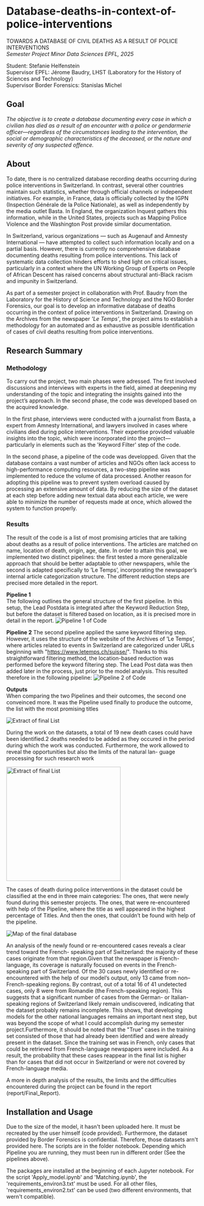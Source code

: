 # Database-deaths-in-context-of-police-interventions
TOWARDS A DATABASE OF CIVIL DEATHS AS A RESULT OF POLICE INTERVENTIONS  
*Semester Project Minor Data Sciences EPFL, 2025*

Student: Stefanie Helfenstein  
Supervisor EPFL: Jérome Baudry, LHST (Laboratory for the History of Sciences and Technology)  
Supervisor Border Forensics: Stanislas Michel  

## Goal
*The objective is to create a database documenting every case in which a civilian has died as a result of an encounter with a police or gendarmerie officer—regardless of the circumstances leading to the intervention, the social or demographic characteristics of the deceased, or the nature and severity of any suspected offence.*

## About
To date, there is no centralized database recording deaths occurring during police interventions in Switzerland. In contrast, several other countries maintain such statistics, whether through official channels or independent initiatives. For example, in France, data is officially collected by the IGPN (Inspection Générale de la Police Nationale), as well as independently by the media outlet Basta. In England, the organization Inquest gathers this information, while in the United States, projects such as Mapping Police Violence and the Washington Post provide similar documentation.

In Switzerland, various organizations — such as Augenauf and Amnesty International — have attempted to collect such information locally and on a partial basis. However, there is currently no comprehensive database documenting deaths resulting from police interventions. This lack of systematic data collection hinders efforts to shed light on critical issues, particularly in a context where the UN Working Group of Experts on People of African Descent has raised concerns about structural anti-Black racism and impunity in Switzerland.

As part of a semester project in collaboration with Prof. Baudry from the Laboratory for the History of Science and Technology and the NGO Border Forensics, our goal is to develop an informative database of deaths occurring in the context of police interventions in Switzerland. Drawing on the Archives from the newspaper *'Le Temps'*, the project aims to establish a methodology for an automated and as exhaustive as possible identification of cases of civil deaths resulting from police interventions. 

## Research Summary
### Methodology
To carry out the project, two main phases were adressed. The first involved discussions and interviews with experts in the field, aimed at deepening my understanding of the topic and integrating the insights gained into the project’s approach. In the second phase, the code was developed based on the acquired knowledge.

In the first phase, interviews were conducted with a journalist from Basta, a expert from Amnesty International, and lawyers involved in cases where civilians died during police interventions. Their expertise provided valuable insights into the topic, which were incorporated into the project—particularly in elements such as the 'Keyword Filter' step of the code.  
  
In the second phase, a pipeline of the code was developped. Given that the database contains a vast number of articles and NGOs often lack access to high-performance computing resources, a two-step pipeline was implemented to reduce the volume of data processed. Another reason for adopting this pipeline was to prevent system overload caused by processing an extensive amount of data. By reducing the size of the dataset at each step before adding new textual data about each article, we were able to minimize the number of requests made at once, which allowed the system to function properly.


### Results
The result of the code is a list of most promising articles that are talking about deaths as a result of police interventions. The articles are matched on name, location of death, origin, age, date. In order to attain this goal, we implemented two distinct pipelines: the first tested a more generalizable approach that should be better adaptable to other newspapers, while the second is adapted specifically to ’Le Temps’, incorporating the newspaper’s internal article categorization structure. The different reduction steps are precised more detailed in the report. 

**Pipeline 1**  
The following outlines the general structure of the first pipeline. In this setup, the Lead Postdata is integrated after the Keyword Reduction Step, but before the dataset is filtered based on location, as it is precised more in detail in the report.
![Pipeline 1 of Code](images/Pipeline1.png)


**Pipeline 2**
The second pipeline applied the same keyword filtering step. However, it uses the structure of the website of the Archives of ’Le Temps’, where articles related to events in Switzerland are categorized under URLs beginning with "https://www.letemps.ch/suisse/". Thanks to this straightforward filtering method, the location-based reduction was performed before the keyword filtering step. The Lead Post data was then added later in the process, just prior to the model analysis. This resulted therefore in the following pipeline:
![Pipeline 2 of Code](images/Pipeline2.png)

**Outputs**  
When comparing the two Pipelines and their outcomes, the second one conveinced more. It was the Pipeline used finally to produce the outcome, the list with the most promising titles  

![Extract of final List](images/List_titres.png)  

During the work on the datasets, a total of 19 new death cases could have been identified.2
deaths needed to be added as they occured in the period during which the work was conducted.
Furthermore, the work allowed to reveal the opportunities but also the limits of the natural lan-
guage processing for such research work  

<img src="images/Cases_per_cat.png" alt="Extract of final List" width="300"/>

The cases of death during police interventions in the dataset could be classified at the end in
three main categories: The ones, that were newly found during this semester projects. The ones,
that were re-encountered with help of the Pipeline, where the title as well appeared in the highest
percentage of Titles. And then the ones, that couldn’t be found with help of the pipeline.  

![Map of the final database](images/Map_final.png)  

An analysis of the newly found or re-encountered cases reveals a clear trend toward the French-
speaking part of Switzerland: the majority of these cases originate from that region.Given that
the newspaper is French-language, its coverage is naturally focused on events in the French-
speaking part of Switzerland. Of the 30 cases newly identified or re-encountered with the help of
our model’s output, only 13 came from non–French-speaking regions. By contrast, out of a total
16 of 41 undetected cases, only 8 were from Romandie (the French-speaking region). This suggests
that a significant number of cases from the German- or Italian-speaking regions of Switzerland
likely remain undiscovered, indicating that the dataset probably remains incomplete. This shows,
that developing models for the other national languages remains an important next step, but was
beyond the scope of what I could accomplish during my semester project.Furthermore, it should
be noted that the "True" cases in the training set consisted of those that had already been
identified and were already present in the dataset. Since the training set was in French, only
cases that could be retrieved from French-language newspapers were included. As a result, the
probability that these cases reappear in the final list is higher than for cases that did not occur
in Switzerland or were not covered by French-language media.  

A more in depth analysis of the results, the limits and the difficulties encountered during the project can be found in the report (report/Final_Report). 

## Installation and Usage 
Due to the size of the model, it hasn't been uploaded here. It must be recreated by the user himself (code provided). Furthermore, the dataset provided by Border Forensics is confidential. Therefore, those datasets arn't provided here. The scripts are in the folder notebook. Depending which Pipeline you are running, they must been run in different order (See the pipelines above). 

The packages are installed at the beginning of each Jupyter notebook. For the script 'Apply_model.ipynb' and 'Matching.ipynb', the 'requirements_environ3.txt' must be used. For all other files, 'requirements_environ2.txt' can be used (two different environments, that wern't compatible). 

